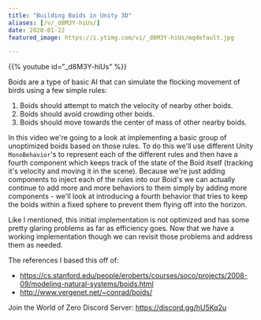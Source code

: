 ```yaml
---
title: "Building Boids in Unity 3D"
aliases: [/v/_d8M3Y-hiUs/]
date: 2020-01-22
featured_image: https://i.ytimg.com/vi/_d8M3Y-hiUs/mqdefault.jpg

---
```


{{% youtube id="_d8M3Y-hiUs" %}}

Boids are a type of basic AI that can simulate the flocking movement of birds using a few simple rules:

1. Boids should attempt to match the velocity of nearby other boids.
2. Boids should avoid crowding other boids.
3. Boids should move towards the center of mass of other nearby boids.

In this video we're going to a look at implementing a basic group of unoptimized boids based on those rules. To do this we'll use different Unity `MonoBehavior`'s to represent each of the different rules and then have a fourth component which keeps track of the state of the Boid itself (tracking it's velocity and moving it in the scene). Because we're just adding components to inject each of the rules into our Boid's we can actually continue to add more and more behaviors to them simply by adding more components - we'll look at introducing a fourth behavior that tries to keep the boids within a fixed sphere to prevent them flying off into the horizon.

Like I mentioned, this initial implementation is not optimized and has some pretty glaring problems as far as efficiency goes. Now that we have a working implementation though we can revisit those problems and address them as needed.

The references I based this off of:
- https://cs.stanford.edu/people/eroberts/courses/soco/projects/2008-09/modeling-natural-systems/boids.html
- http://www.vergenet.net/~conrad/boids/

Join the World of Zero Discord Server: https://discord.gg/hU5Kq2u